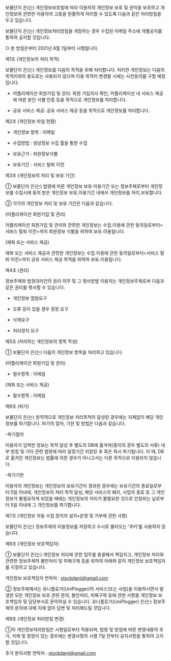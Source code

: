 보물단지 은(는) 개인정보보호법에 따라 이용자의 개인정보 보호 및 권익을 보호하고 개인정보와 관련한 이용자의 고충을 원활하게 처리할 수 있도록 다음과 같은 처리방침을 두고 있습니다.

보물단지 은(는) 개인정보처리방침을 개정하는 경우 수집된 이메일 주소에 개별공지를 통하여 공지할 것입니다.

○ 본 방침은부터 2021년 8월 1일부터 시행됩니다.

제1조 (개인정보의 처리 목적)

보물단지 은(는) 개인정보를 다음의 목적을 위해 처리합니다. 처리한 개인정보는 다음의 목적이외의 용도로는 사용되지 않으며 이용 목적이 변경될 시에는 사전동의를 구할 예정입니다.

- 어플리케이션 회원가입 및 관리: 회원 가입의사 확인, 어플리케이션 내 서비스 제공에 따른 본인 식별·인증 등을 목적으로 개인정보를 처리합니다.

- 공유 서비스 제공: 공유 서비스 제공 등을 목적으로 개인정보를 처리합니다.

제2조 (개인정보 파일 현황)

- 개인정보 항목 : 이메일

- 수집방법 : 생성정보 수집 툴을 통한 수집

- 보유근거 : 회원정보식별

- 보유기간 : 서비스 탈퇴 이전

제3조 (개인정보의 처리 및 보유 기간)

① 보물단지 은(는) 법령에 따른 개인정보 보유·이용기간 또는 정보주체로부터 개인정보를 수집시에 동의 받은 개인정보 보유,이용기간 내에서 개인정보를 처리,보유합니다.

② 각각의 개인정보 처리 및 보유 기간은 다음과 같습니다.

(어플리케이션 회원가입 및 관리)

어플리케이션 회원가입 및 관리와 관련한 개인정보는 수집.이용에 관한 동의일로부터<서비스 탈퇴 이전>까지 회원정보 식별을 위하여 보유.이용됩니다.

(재화 또는 서비스 제공)

재화 또는 서비스 제공과 관련한 개인정보는 수집.이용에 관한 동의일로부터<서비스 탈퇴 이전>까지 공유 서비스 제공 목적을 위하여 보유.이용됩니다.

제4조 (권리)

정보주체와 법정대리인의 권리·의무 및 그 행사방법 이용자는 개인정보주체로써 다음과 같은 권리를 행사할 수 있습니다.

- 개인정보 열람요구

- 오류 등이 있을 경우 정정 요구

- 삭제요구

- 처리정지 요구

제5조 (처리하는 개인정보의 항목 작성)

① 보물단지 은(는) 다음의 개인정보 항목을 처리하고 있습니다.

(어플리케이션 회원가입 및 관리)

- 필수항목 : 이메일

(재화 또는 서비스 제공)

- 필수항목 : 이메일

제6조 (파기)

보물단지 은(는) 원칙적으로 개인정보 처리목적이 달성된 경우에는 지체없이 해당 개인정보를 파기합니다. 파기의 절차, 기한 및 방법은 다음과 같습니다.

-파기절차

이용자가 입력한 정보는 목적 달성 후 별도의 DB에 옮겨져(종이의 경우 별도의 서류) 내부 방침 및 기타 관련 법령에 따라 일정기간 저장된 후 혹은 즉시 파기됩니다. 이 때, DB로 옮겨진 개인정보는 법률에 의한 경우가 아니고서는 다른 목적으로 이용되지 않습니다.

-파기기한

이용자의 개인정보는 개인정보의 보유기간이 경과된 경우에는 보유기간의 종료일로부터 5일 이내에, 개인정보의 처리 목적 달성, 해당 서비스의 폐지, 사업의 종료 등 그 개인정보가 불필요하게 되었을 때에는 개인정보의 처리가 불필요한 것으로 인정되는 날로부터 5일 이내에 그 개인정보를 파기합니다.

제7조 (개인정보 자동 수집 장치의 설치•운영 및 거부에 관한 사항)

보물단지 은(는) 정보주체의 이용정보를 저장하고 수시로 불러오는 ‘쿠키’를 사용하지 않습니다.

제8조 (개인정보 보호책임자)

① 보물단지 은(는) 개인정보 처리에 관한 업무를 총괄해서 책임지고, 개인정보 처리와 관련한 정보주체의 불만처리 및 피해구제 등을 위하여 아래와 같이 개인정보 보호책임자를 지정하고 있습니다.

개인정보 보호책임자 연락처 : stockdanji@gmail.com

② 정보주체께서는 유니플로거(UniPlogger)의 서비스(또는 사업)을 이용하시면서 발생한 모든 개인정보 보호 관련 문의, 불만처리, 피해구제 등에 관한 사항을 개인정보 보호책임자 및 담당부서로 문의하실 수 있습니다. 유니플로거(UniPlogger) 은(는) 정보주체의 문의에 대해 지체 없이 답변 및 처리해드릴 것입니다.

제9조 (개인정보 처리방침 변경)

①이 개인정보처리방침은 시행일로부터 적용되며, 법령 및 방침에 따른 변경내용의 추가, 삭제 및 정정이 있는 경우에는 변경사항의 시행 7일 전부터 공지사항을 통하여 고지할 것입니다.

추가 문의사항 연락처 : stockdanji@gmail.com

